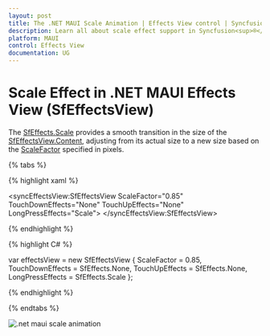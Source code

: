 ```yaml
---
layout: post
title: The .NET MAUI Scale Animation | Effects View control | Syncfusion<sup>®</sup>
description: Learn all about scale effect support in Syncfusion<sup>®</sup> .NET MAUI Effects View (SfEffectsView) control and more.
platform: MAUI
control: Effects View
documentation: UG
---
```


# Scale Effect in .NET MAUI Effects View (SfEffectsView)

The [SfEffects.Scale](https://help.syncfusion.com/cr/maui/Syncfusion.Maui.Core.SfEffects.html#Syncfusion_Maui_Core_SfEffects_Scale) provides a smooth transition in the size of the [SfEffectsView.Content](https://help.syncfusion.com/cr/maui/Syncfusion.Maui.Core.SfEffectsView.html#Syncfusion_Maui_Core_SfEffectsView_Content), adjusting from its actual size to a new size based on the [ScaleFactor](https://help.syncfusion.com/cr/maui/Syncfusion.Maui.Core.SfEffectsView.html#Syncfusion_Maui_Core_SfEffectsView_ScaleFactor) specified in pixels.

{% tabs %} 

{% highlight xaml %} 

<syncEffectsView:SfEffectsView
    ScaleFactor="0.85"
    TouchDownEffects="None"
    TouchUpEffects="None"
    LongPressEffects="Scale">
</syncEffectsView:SfEffectsView>

{% endhighlight %}

{% highlight C# %} 

var effectsView = new SfEffectsView
{
    ScaleFactor = 0.85,
    TouchDownEffects = SfEffects.None,
    TouchUpEffects = SfEffects.None,
    LongPressEffects = SfEffects.Scale
};

{% endhighlight %}

{% endtabs %}

![.net maui scale animation](Effects_images/net_maui_scale_animation.png)